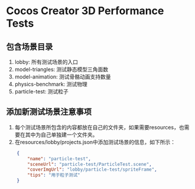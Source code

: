 # Cocos Creator 3D Performance Tests

## 包含场景目录
1. lobby: 所有测试场景的入口
2. model-triangles: 测试静态模型三角面数
3. model-animation: 测试骨骼动画支持数量
4. physics-benchmark: 测试物理
5. particle-test: 测试粒子

## 添加新测试场景注意事项
1. 每个测试场景所包含的内容都放在自己的文件夹，如果需要resources，也需要在其中为自己单独建一个文件夹。
2. 在resources/lobby/projects.json中添加测试场景的信息，如下所示：
```json
    {
        "name": "particle-test",
        "sceneUrl": "particle-test/ParticleTest.scene",
        "coverImgUrl": "lobby/particle-test/spriteFrame",
        "tips": "用于粒子测试"
    }
```
